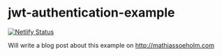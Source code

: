 # jwt-authentication-example

[![Netlify Status](https://api.netlify.com/api/v1/badges/c72ff753-45c1-4be4-9076-d311500146ef/deploy-status)](https://app.netlify.com/sites/cocky-snyder-4b3c65/deploys)

Will write a blog post about this example on http://mathiassoeholm.com
